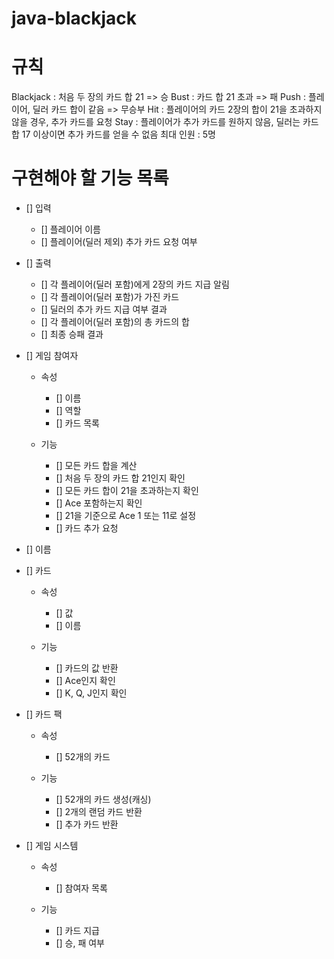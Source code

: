 # java-blackjack

# 규칙
Blackjack : 처음 두 장의 카드 합 21 => 승
Bust : 카드 합 21 초과 => 패
Push : 플레이어, 딜러 카드 합이 같음 => 무승부
Hit : 플레이어의 카드 2장의 합이 21을 초과하지 않을 경우, 추가 카드를 요청
Stay : 플레이어가 추가 카드를 원하지 않음, 딜러는 카드 합 17 이상이면 추가 카드를 얻을 수 없음
최대 인원 : 5명

# 구현해야 할 기능 목록
- [] 입력
    - [] 플레이어 이름
    - [] 플레이어(딜러 제외) 추가 카드 요청 여부

- [] 출력
    - [] 각 플레이어(딜러 포함)에게 2장의 카드 지급 알림
    - [] 각 플레이어(딜러 포함)가 가진 카드
    - [] 딜러의 추가 카드 지급 여부 결과
    - [] 각 플레이어(딜러 포함)의 총 카드의 합
    - [] 최종 승패 결과

- [] 게임 참여자
    - 속성
        - [] 이름
        - [] 역할
        - [] 카드 목록

    - 기능
        - [] 모든 카드 합을 계산
        - [] 처음 두 장의 카드 합 21인지 확인
        - [] 모든 카드 합이 21을 초과하는지 확인
        - [] Ace 포함하는지 확인
        - [] 21을 기준으로 Ace 1 또는 11로 설정
        - [] 카드 추가 요청

- [] 이름

- [] 카드
    - 속성
        - [] 값
        - [] 이름

    - 기능
        - [] 카드의 값 반환
        - [] Ace인지 확인
        - [] K, Q, J인지 확인

- [] 카드 팩
    - 속성
        - [] 52개의 카드

    - 기능
        - [] 52개의 카드 생성(캐싱)
        - [] 2개의 랜덤 카드 반환
        - [] 추가 카드 반환

- [] 게임 시스템
    - 속성
        - [] 참여자 목록

    - 기능
        - [] 카드 지급
        - [] 승, 패 여부
